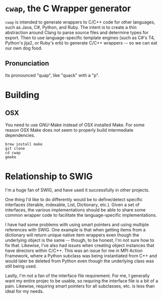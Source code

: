 # ``cwap``, the C Wrapper generator
``cwap`` is intended to generate wrappers to C/C++ code for other languages,
such as Java, C#, Python, and Ruby. The intent is to create a thin abstraction
around Clang to parse source files and determine types for export. Then to use
language-specific template engines (such as C#'s T4, Python's jija2, or Ruby's
erb) to generate C/C++ wrappers -- so we can eat our own dog food.

## Pronunciation
Its pronounced "quap", like "quack" with a "p".

# Building

## OSX
You need to use GNU-Make instead of OSX installed Make. For some reason OSX
Make does not seem to properly build intermediate dependencies.

    brew install make
    git clone 
    cd cwap
    gmake

# Relationship to SWIG
I'm a huge fan of SWIG, and have used it successfully in other projects.

One thing I'd like to do differently would be to define/detect specific interfaces (iterable, indexable, List,
Dictionary, etc.). Given a set of interfaces, the various implementations should be able to share some common wrapper
code to facilitate the language-specific implementations.

I have had some problems with using smart pointers and using multiple references with SWIG. One example is that when
getting items from a dictionary will return unique native item wrappers even though the underlying object is the same --
though, to be honest, I'm not sure how to fix that. Likewise, I've also had issues when creating object instances that
have directors within C/C++. This was an issue for me in MPI Action Framework, where a Python subclass was being
instantiated from C++ and would later be deleted from Python even though the underlying class was still being used.

Lastly, I'm not a fan of the interface file requirement. For me, I generally want my entire projec to be usable, so
requring the interface file is a bit of a pain. Likewise, requiring smart pointers for all subclasses, etc. is less than
ideal for my needs.

